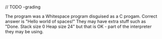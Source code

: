 // TODO -grading

The program was a Whitespace program disguised as a C progam.  Correct answer is "Hello world of spaces!"  They may have extra stuff such as "Done.  Stack size 0 Heap size 24" but that is OK - part of the interpreter they may be using.
